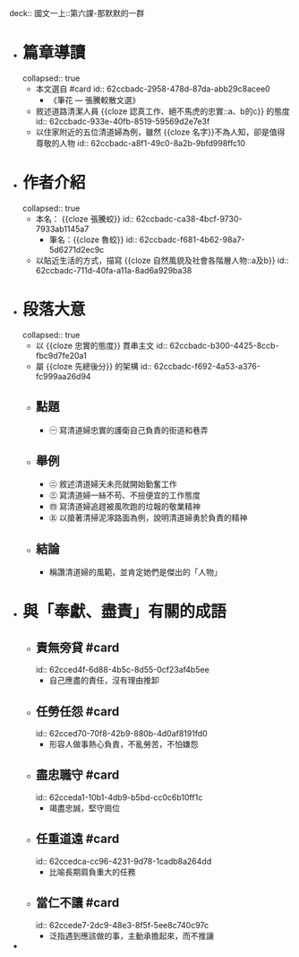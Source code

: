 deck:: 國文一上::第六課-那默默的一群

- # 篇章導讀
  collapsed:: true
	- 本文選自 #card
	  id:: 62ccbadc-2958-478d-87da-abb29c8acee0
		- 《筆花 — 張騰較散文選》
	- 敘述道路清潔人員 {{cloze 認真工作、絕不馬虎的忠實::a、b的c}} 的態度
	  id:: 62ccbadc-933e-40fb-8519-59569d2e7e3f
	- 以住家附近的五位清道婦為例，雖然 {{cloze 名字}}不為人知，卻是值得尊敬的人物
	  id:: 62ccbadc-a8f1-49c0-8a2b-9bfd998ffc10
- # 作者介紹
  collapsed:: true
	- 本名： {{cloze 張騰蛟}}
	  id:: 62ccbadc-ca38-4bcf-9730-7933ab1145a7
		- 筆名：{{cloze 魯蛟}}
		  id:: 62ccbadc-f681-4b62-98a7-5d6271d2ec9c
	- 以貼近生活的方式，描寫 {{cloze 自然風貌及社會各階層人物::a及b}}
	  id:: 62ccbadc-711d-40fa-a11a-8ad6a929ba38
- # 段落大意
  collapsed:: true
	- 以 {{cloze 忠實的態度}} 貫串主文
	  id:: 62ccbadc-b300-4425-8ccb-fbc9d7fe20a1
	- 屬 {{cloze 先總後分}} 的架構
	  id:: 62ccbadc-f692-4a53-a376-fc999aa26d94
	- ## 點題
		- ㊀ 寫清道婦忠實的護衛自己負責的街道和巷弄
	- ## 舉例
		- ㊁ 敘述清道婦天未亮就開始勤奮工作
		- ㊂ 寫清道婦一絲不苟、不撿便宜的工作態度
		- ㊃ 寫清道婦追趕被風吹跑的垃報的敬業精神
		- ㊄ 以搶著清掃泥濘路面為例，說明清道婦勇於負責的精神
	- ## 結論
		- 稱讚清道婦的風範，並肯定她們是傑出的「人物」
- # 與「奉獻、盡責」有關的成語
	- ## 責無旁貸 #card
	  id:: 62cced4f-6d88-4b5c-8d55-0cf23af4b5ee
		- 自己應盡的責任，沒有理由推卸
	- ## 任勞任怨 #card
	  id:: 62cced70-70f8-42b9-880b-4d0af8191fd0
		- 形容人做事熱心負責，不亂勞苦，不怕嫌怨
	- ## 盡忠職守 #card
	  id:: 62cceda1-10b1-4db9-b5bd-cc0c6b10ff1c
		- 竭盡忠誠，堅守崗位
	- ## 任重道遠 #card
	  id:: 62ccedca-cc96-4231-9d78-1cadb8a264dd
		- 比喻長期肩負重大的任務
	- ## 當仁不讓 #card
	  id:: 62ccede7-2dc9-48e3-8f5f-5ee8c740c97c
		- 泛指遇到應該做的事，主動承擔起來，而不推讓
-